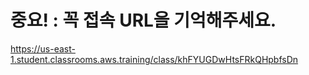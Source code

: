 # 중요! : 꼭 접속 URL을 기억해주세요.

https://us-east-1.student.classrooms.aws.training/class/khFYUGDwHtsFRkQHpbfsDn

